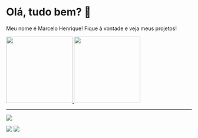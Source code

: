 <h1>Olá, tudo bem? 👋</h1>
<p>Meu nome é Marcelo Henrique! Fique à vontade e veja meus projetos!</p>


<div>
  <a href="https://github.com/Marcelo-hta">
  <img height="180em" src="https://github-readme-stats.vercel.app/api?username=Marcelo-hta&show_icons=true&theme=dark&include_all_commits=true&count_private=true"/>
  <img height="180em" src="https://github-readme-stats.vercel.app/api/top-langs/?username=Marcelo-hta&layout=compact&langs_count=7&theme=dark"/>
</div>

<hr>
 
<div> 
  <a href="(https://instagram.com/henrique.txra?igshid=OGQ5ZDc2ODk2ZA==" target="_blank"><img src="https://img.shields.io/badge/-Instagram-%23E4405F?style=for-the-badge&logo=instagram&logoColor=white" target="_blank"></a>

  <a href = "mailto:henriquemarcelo784@gmail.com"><img src="https://img.shields.io/badge/-Gmail-%23333?style=for-the-badge&logo=gmail&logoColor=white" target="_blank"></a>
  <a href="https://www.linkedin.com/in/henrique-teixeira-a658b3209" target="_blank"><img src="https://img.shields.io/badge/-LinkedIn-%230077B5?style=for-the-badge&logo=linkedin&logoColor=white" target="_blank"></a> 
 
</div>
